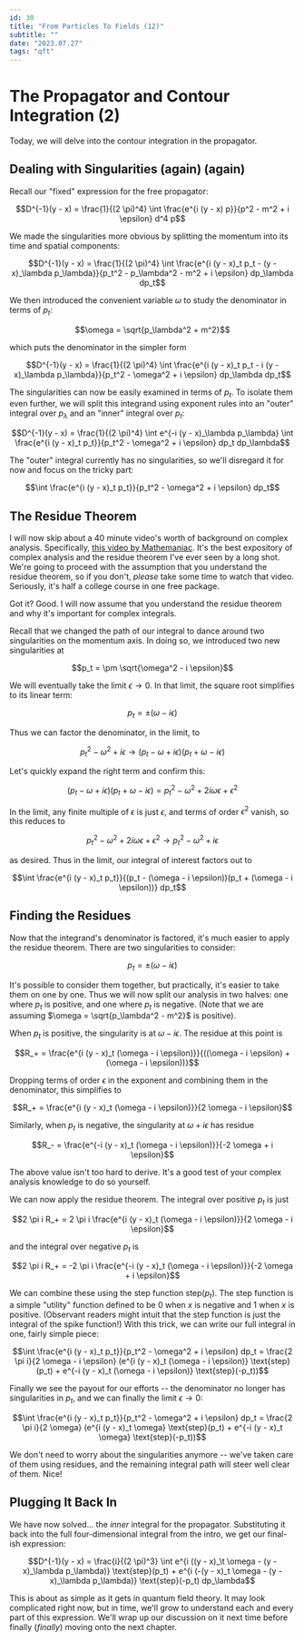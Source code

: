 ```yaml
---
id: 30
title: "From Particles To Fields (12)"
subtitle: ""
date: "2023.07.27"
tags: "qft"
---
```


# The Propagator and Contour Integration (2)

Today, we will delve into the contour integration in the propagator.

## Dealing with Singularities (again) (again)

Recall our "fixed" expression for the free propagator:

```math
D^{-1}(y - x) = \frac{1}{(2 \pi)^4} \int \frac{e^{i (y - x) p}}{p^2 - m^2 + i \epsilon} d^4 p
```

We made the singularities more obvious by splitting the momentum into its time and spatial components:

```math
D^{-1}(y - x) = \frac{1}{(2 \pi)^4} \int \frac{e^{i (y - x)_t p_t - (y - x)_\lambda p_\lambda}}{p_t^2 - p_\lambda^2 - m^2 + i \epsilon} dp_\lambda dp_t
```

We then introduced the convenient variable $`\omega`$ to study the denominator in terms of $`p_t`$:

```math
\omega = \sqrt{p_\lambda^2 + m^2}
```

which puts the denominator in the simpler form

```math
D^{-1}(y - x) = \frac{1}{(2 \pi)^4} \int \frac{e^{i (y - x)_t p_t - i (y - x)_\lambda p_\lambda}}{p_t^2 - \omega^2 + i \epsilon} dp_\lambda dp_t
```

The singularities can now be easily examined in terms of $`p_t`$. To isolate them even further, we will split this integrand using exponent rules into an "outer" integral over $`p_\lambda`$ and an "inner" integral over $`p_t`$:

```math
D^{-1}(y - x) = \frac{1}{(2 \pi)^4} \int e^{-i (y - x)_\lambda p_\lambda} \int \frac{e^{i (y - x)_t p_t}}{p_t^2 - \omega^2 + i \epsilon} dp_t dp_\lambda
```

The "outer" integral currently has no singularities, so we'll disregard it for now and focus on the tricky part:

```math
\int \frac{e^{i (y - x)_t p_t}}{p_t^2 - \omega^2 + i \epsilon} dp_t
```

## The Residue Theorem

I will now skip about a 40 minute video's worth of background on complex analysis. Specifically, [this video by Mathemaniac](https://www.youtube.com/watch?v=EyBDtUtyshk). It's the best expository of complex analysis and the residue theorem I've ever seen by a long shot. We're going to proceed with the assumption that you understand the residue theorem, so if you don't, *please* take some time to watch that video. Seriously, it's half a college course in one free package.

Got it? Good. I will now assume that you understand the residue theorem and why it's important for complex integrals.

Recall that we changed the path of our integral to dance around two singularities on the momentum axis. In doing so, we introduced two new singularities at

```math
p_t = \pm \sqrt{\omega^2 - i \epsilon}
```

We will eventually take the limit $`\epsilon \to 0`$. In that limit, the square root simplifies to its linear term:

```math
p_t = \pm (\omega - i \epsilon)
```

Thus we can factor the denominator, in the limit, to

```math
p_t^2 - \omega^2 + i \epsilon \to (p_t - \omega + i \epsilon)(p_t + \omega - i \epsilon)
```

Let's quickly expand the right term and confirm this:

```math
(p_t - \omega + i \epsilon)(p_t + \omega - i \epsilon) = p_t^2 - \omega^2 + 2 i \omega \epsilon + \epsilon^2
```

In the limit, any finite multiple of $`\epsilon`$ is just $`\epsilon`$, and terms of order $`\epsilon^2`$ vanish, so this reduces to

```math
p_t^2 - \omega^2 + 2 i \omega \epsilon + \epsilon^2 \to p_t^2 - \omega^2 + i \epsilon
```

as desired. Thus in the limit, our integral of interest factors out to

```math
\int \frac{e^{i (y - x)_t p_t}}{(p_t - (\omega - i \epsilon))(p_t + (\omega - i \epsilon))} dp_t
```

## Finding the Residues

Now that the integrand's denominator is factored, it's much easier to apply the residue theorem. There are two singularities to consider:

```math
p_t = \pm (\omega - i \epsilon)
```

It's possible to consider them together, but practically, it's easier to take them on one by one. Thus we will now split our analysis in two halves: one where $`p_t`$ is positive, and one where $`p_t`$ is negative. (Note that we are assuming $`\omega = \sqrt{p_\lambda^2 - m^2}`$ is positive).

When $`p_t`$ is positive, the singularity is at $`\omega - i \epsilon`$. The residue at this point is

```math
R_+ = \frac{e^{i (y - x)_t (\omega - i \epsilon)}}{((\omega - i \epsilon) + (\omega - i \epsilon))}
```

Dropping terms of order $`\epsilon`$ in the exponent and combining them in the denominator, this simplifies to

```math
R_+ = \frac{e^{i (y - x)_t (\omega - i \epsilon)}}{2 \omega - i \epsilon}
```

Similarly, when $`p_t`$ is negative, the singularity at $`\omega + i \epsilon`$ has residue

```math
R_- = \frac{e^{-i (y - x)_t (\omega - i \epsilon)}}{-2 \omega + i \epsilon}
```

The above value isn't too hard to derive. It's a good test of your complex analysis knowledge to do so yourself.

We can now apply the residue theorem. The integral over positive $`p_t`$ is just

```math
2 \pi i R_+ = 2 \pi i \frac{e^{i (y - x)_t (\omega - i \epsilon)}}{2 \omega - i \epsilon}
```

and the integral over negative $`p_t`$ is

```math
2 \pi i R_+ = -2 \pi i \frac{e^{-i (y - x)_t (\omega - i \epsilon)}}{-2 \omega + i \epsilon}
```

We can combine these using the step function $`\text{step}(p_t)`$. The step function is a simple "utility" function defined to be $`0`$ when $`x`$ is negative and $`1`$ when $`x`$ is positive. (Observant readers might intuit that the step function is just the integral of the spike function!) With this trick, we can write our full integral in one, fairly simple piece:

```math
\int \frac{e^{i (y - x)_t p_t}}{p_t^2 - \omega^2 + i \epsilon} dp_t = \frac{2 \pi i}{2 \omega - i \epsilon} (e^{i (y - x)_t (\omega - i \epsilon)} \text{step}(p_t) + e^{-i (y - x)_t (\omega - i \epsilon)} \text{step}(-p_t))
```

Finally we see the payout for our efforts -- the denominator no longer has singularities in $`p_t`$, and we can finally the limit $`\epsilon \to 0`$:

```math
\int \frac{e^{i (y - x)_t p_t}}{p_t^2 - \omega^2 + i \epsilon} dp_t = \frac{2 \pi i}{2 \omega} (e^{i (y - x)_t \omega} \text{step}(p_t) + e^{-i (y - x)_t \omega} \text{step}(-p_t))
```

We don't need to worry about the singularities anymore -- we've taken care of them using residues, and the remaining integral path will steer well clear of them. Nice!

## Plugging It Back In

We have now solved... the *inner* integral for the propagator. Substituting it back into the full four-dimensional integral from the intro, we get our final-ish expression:

```math
D^{-1}(y - x) = \frac{i}{(2 \pi)^3} \int e^{i ((y - x)_\t \omega - (y - x)_\lambda p_\lambda)} \text{step}(p_t) + e^{i (-(y - x)_t \omega - (y - x)_\lambda p_\lambda)} \text{step}(-p_t) dp_\lambda
```

This is about as simple as it gets in quantum field theory. It may look complicated right now, but in time, we'll grow to understand each and every part of this expression. We'll wrap up our discussion on it next time before finally (*finally*) moving onto the next chapter.
